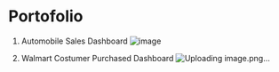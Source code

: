 # Portofolio

1. Automobile Sales Dashboard
   ![image](https://github.com/user-attachments/assets/fdc19fc9-d57c-4386-b2f1-844bda9afcad)

2. Walmart Costumer Purchased Dashboard
   ![Uploading image.png…]()

